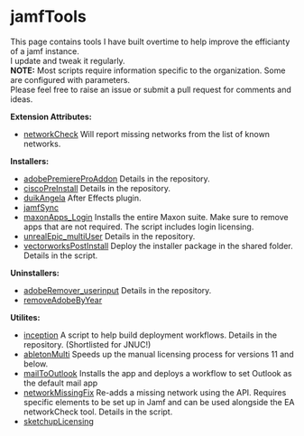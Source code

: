 # jamfTools

This page contains tools I have built overtime to help improve the efficianty of a jamf instance. \
I update and tweak it regularly. \
**NOTE:** Most scripts require information specific to the organization. Some are configured with parameters. \
Please feel free to raise an issue or submit a pull request for comments and ideas.

**Extension Attributes:**
- [networkCheck](https://github.com/jpallagrosi/jamfUsefulScripts/blob/WIP/EA/networkCheck.sh) Will report missing networks from the list of known networks.

**Installers:**
- [adobePremiereProAddon](https://github.com/jpallagrosi/jamfUsefulScripts/tree/WIP/Installers/Adobe%20Premiere%20Pro%20Add-ons) Details in the repository.
- [ciscoPreInstall](https://github.com/jpallagrosi/jamfUsefulScripts/tree/WIP/Installers/Cisco%20AnyConnect) Details in the repository.
- [duikAngela](https://github.com/jpallagrosi/jamfUsefulScripts/blob/WIP/Installers/duikangela.sh) After Effects plugin.
- [jamfSync](https://github.com/jpallagrosi/jamfUsefulScripts/blob/WIP/Installers/jamfSync.sh)
- [maxonApps_Login](https://github.com/jpallagrosi/jamfUsefulScripts/blob/WIP/Installers/maxonApps_Logins.sh) Installs the entire Maxon suite. Make sure to remove apps that are not required. The script includes login licensing.
- [unrealEpic_multiUser]([https://github.com/jpallagrosi/unrealEpic_multiUser](https://github.com/jpallagrosi/jamfTips/tree/WIP/Installers/UnrealEngine5)) Details in the repository.
- [vectorworksPostInstall](https://github.com/jpallagrosi/jamfUsefulScripts/blob/WIP/Installers/vectorworksPostInstall.sh) Deploy the installer package in the shared folder. Details in the script.

**Uninstallers:**
- [adobeRemover_userinput](https://github.com/jpallagrosi/jamfTools/tree/WIP/Uninstallers/Adobe%20Remover) Details in the repository.
- [removeAdobeByYear](https://github.com/jpallagrosi/jamfUsefulScripts/blob/WIP/Uninstallers/removeAdobeByYear.sh)

**Utilites:** 
- [inception](https://github.com/jpallagrosi/jamfUsefulScripts/tree/WIP/Utilities/Inception) A script to help build deployment workflows. Details in the repository. (Shortlisted for JNUC!)
- [abletonMulti](https://github.com/jpallagrosi/jamfUsefulScripts/blob/WIP/Utilities/abletonMulti.sh) Speeds up the manual licensing process for versions 11 and below.
- [mailToOutlook](https://github.com/jpallagrosi/jamfUsefulScripts/blob/WIP/Utilities/mailToOutlook.sh) Installs the app and deploys a workflow to set Outlook as the default mail app
- [networkMissingFix](https://github.com/jpallagrosi/jamfUsefulScripts/blob/WIP/Utilities/networkMissingFix.sh) Re-adds a missing network using the API. Requires specific elements to be set up in Jamf and can be used alongside the EA networkCheck tool. Details in the script.
- [sketchupLicensing](https://github.com/jpallagrosi/jamfUsefulScripts/blob/WIP/Utilities/sketchupLicensing.sh)
